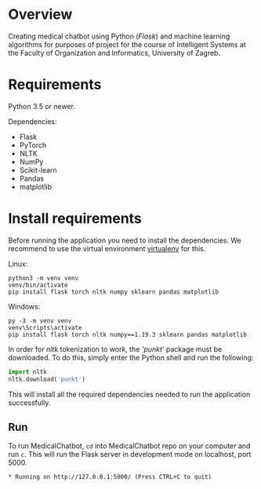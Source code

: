 # Overview

Creating medical chatbot using Python (*Flask*) and machine learning algorithms for purposes of project for the course of Intelligent Systems at the Faculty of Organization and Informatics, University of Zagreb. 

# Requirements

Python 3.5 or newer.

Dependencies:

- Flask
- PyTorch
- NLTK
- NumPy
- Scikit-learn
- Pandas
- matplotlib

# Install requirements

Before running the application you need to install the dependencies. We recommend to use the virtual environment
[virtualenv](https://pypi.org/project/virtualenv/) for this.

Linux:

```
python3 -m venv venv
venv/bin/activate
pip install flask torch nltk numpy sklearn pandas matplotlib
```
Windows:

```
py -3 -m venv venv
venv\Scripts\activate
pip install flask torch nltk numpy==1.19.3 sklearn pandas matplotlib
```



In order for _nltk_ tokenization to work, the _'punkt'_ package must be downloaded. To do this, simply enter the Python shell and run the following:

```python
import nltk
nltk.download('punkt')
```

This will install all the required dependencies needed to run the application successfully.

## Run

To run MedicalChatbot, `cd` into MedicalChatbot repo on your computer and run `c`. This will run the Flask 
server in development mode on localhost, port 5000.

`* Running on http://127.0.0.1:5000/ (Press CTRL+C to quit)`
